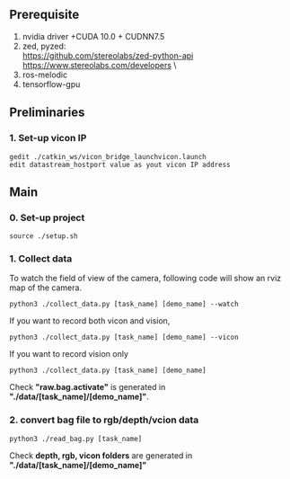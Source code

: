 ## Prerequisite
1. nvidia driver +CUDA 10.0 + CUDNN7.5
2. zed, pyzed:\
 https://github.com/stereolabs/zed-python-api \
 https://www.stereolabs.com/developers \
3. ros-melodic
4. tensorflow-gpu

## Preliminaries
### 1. Set-up vicon IP
```
gedit ./catkin_ws/vicon_bridge_launchvicon.launch
edit datastream_hostport value as yout vicon IP address
```

## Main
### 0. Set-up project
```
source ./setup.sh
```

### 1. Collect data  
To watch the field of view of the camera, following code will show an rviz map of the camera.
```
python3 ./collect_data.py [task_name] [demo_name] --watch
```

If you want to record both vicon and vision, 
```
python3 ./collect_data.py [task_name] [demo_name] --vicon
```

If you want to record vision only
```
python3 ./collect_data.py [task_name] [demo_name]
```

Check **"raw.bag.activate"** is generated in **"./data/[task_name]/[demo_name]"**.

### 2. convert bag file to rgb/depth/vcion data
```
python3 ./read_bag.py [task_name]
```
Check **depth, rgb, vicon folders** are generated in **"./data/[task_name]/[demo_name]"**


